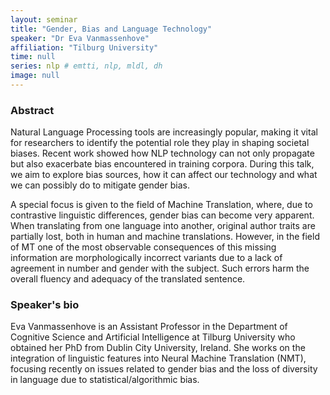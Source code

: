 ```yaml
---
layout: seminar
title: "Gender, Bias and Language Technology"
speaker: "Dr Eva Vanmassenhove"
affiliation: "Tilburg University"
time: null
series: nlp # emtti, nlp, mldl, dh 
image: null 
---
```


### Abstract

Natural Language Processing tools are increasingly popular, making it vital for researchers to identify the potential role they play in shaping societal biases. Recent work showed how NLP technology can not only propagate but also exacerbate bias encountered in training corpora. During this talk, we aim to explore bias sources, how it can affect our technology and what we can possibly do to mitigate gender bias.

A special focus is given to the field of Machine Translation, where, due to contrastive linguistic differences, gender bias can become very apparent. When translating from one language into another, original author traits are partially lost, both in human and machine translations. However, in the field of MT one of the most observable consequences of this missing information are morphologically incorrect variants due to a lack of agreement in number and gender with the subject. Such errors harm the overall fluency and adequacy of the translated sentence.

### Speaker's bio

Eva Vanmassenhove is an Assistant Professor in the Department of Cognitive Science and Artificial Intelligence at Tilburg University who obtained her PhD from Dublin City University, Ireland. She works on the integration of linguistic features into Neural Machine Translation (NMT), focusing recently on issues related to gender bias and the loss of diversity in language due to statistical/algorithmic bias.
